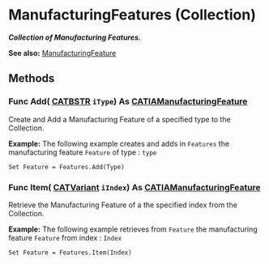 # ManufacturingFeatures (Collection)

**_Collection of Manufacturing Features._**

**See also:**      [ManufacturingFeature](../ManufacturingInterfaces/interface_ManufacturingFeature_85800.md)

## Methods

### Func **Add**( [CATBSTR](../System/typedef_CATBSTR_8129.md)  `iType`) As [CATIAManufacturingFeature](../ManufacturingInterfaces/interface_ManufacturingFeature_85800.md)

Create and Add a Manufacturing Feature of a specified type to the Collection.

**Example:**     The following example creates and adds in `Features` the manufacturing feature `Feature` of type : `type`

```VBScript
Set Feature = Features.Add(Type)

```

### Func **Item**( [CATVariant](../System/typedef_CATVariant_20656.md)  `iIndex`) As [CATIAManufacturingFeature](../ManufacturingInterfaces/interface_ManufacturingFeature_85800.md)

Retrieve the Manufacturing Feature of a the specified index from the Collection.

**Example:**     The following example retrieves from `Feature` the manufacturing feature `Feature` from index : `Index`

```VBScript
Set Feature = Features.Item(Index)

```